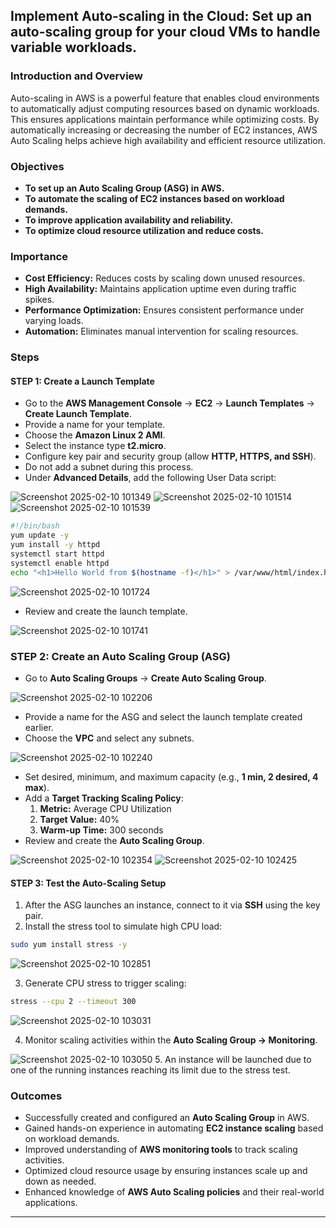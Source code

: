 ## Implement Auto-scaling in the Cloud: Set up an auto-scaling group for your cloud VMs to handle variable workloads.

### Introduction and Overview
Auto-scaling in AWS is a powerful feature that enables cloud environments to automatically adjust computing resources based on dynamic workloads. This ensures applications maintain performance while optimizing costs. By automatically increasing or decreasing the number of EC2 instances, AWS Auto Scaling helps achieve high availability and efficient resource utilization.

### Objectives
- **To set up an Auto Scaling Group (ASG) in AWS.**
- **To automate the scaling of EC2 instances based on workload demands.**
- **To improve application availability and reliability.**
- **To optimize cloud resource utilization and reduce costs.**

### Importance
- **Cost Efficiency:** Reduces costs by scaling down unused resources.
- **High Availability:** Maintains application uptime even during traffic spikes.
- **Performance Optimization:** Ensures consistent performance under varying loads.
- **Automation:** Eliminates manual intervention for scaling resources.

### Steps

#### STEP 1: Create a Launch Template
- Go to the **AWS Management Console** → **EC2** → **Launch Templates** → **Create Launch Template**.
- Provide a name for your template.
- Choose the **Amazon Linux 2 AMI**.
- Select the instance type **t2.micro**.
- Configure key pair and security group (allow **HTTP, HTTPS, and SSH**).
- Do not add a subnet during this process.
- Under **Advanced Details**, add the following User Data script:

![Screenshot 2025-02-10 101349](https://github.com/user-attachments/assets/a58521b3-6a01-46f0-84c9-8ddccb78c4b2)
![Screenshot 2025-02-10 101514](https://github.com/user-attachments/assets/0bfa0cf3-729a-4734-b22a-ad66748c7987)
![Screenshot 2025-02-10 101539](https://github.com/user-attachments/assets/3fcdf932-da2f-4ff8-b2e2-afe4a73450fe)

```bash
#!/bin/bash
yum update -y
yum install -y httpd
systemctl start httpd
systemctl enable httpd
echo "<h1>Hello World from $(hostname -f)</h1>" > /var/www/html/index.html
```
![Screenshot 2025-02-10 101724](https://github.com/user-attachments/assets/bcbca439-96ba-4544-94d6-6b8780c162e3)

- Review and create the launch template.

![Screenshot 2025-02-10 101741](https://github.com/user-attachments/assets/1aa49597-151a-42e4-9de5-fe72d562ac1f)

### STEP 2: Create an Auto Scaling Group (ASG)
- Go to **Auto Scaling Groups** → **Create Auto Scaling Group**.

![Screenshot 2025-02-10 102206](https://github.com/user-attachments/assets/76ce4dd8-82cc-4039-b1e6-2ce67c93118a)

- Provide a name for the ASG and select the launch template created earlier.
- Choose the **VPC** and select any subnets.

![Screenshot 2025-02-10 102240](https://github.com/user-attachments/assets/bc318e44-c59c-4693-b2cf-cedb190a66fb)

- Set desired, minimum, and maximum capacity (e.g., **1 min, 2 desired, 4 max**).
- Add a **Target Tracking Scaling Policy**:
  1. **Metric:** Average CPU Utilization
  2. **Target Value:** 40%
  3. **Warm-up Time:** 300 seconds
- Review and create the **Auto Scaling Group**.

![Screenshot 2025-02-10 102354](https://github.com/user-attachments/assets/94fcc0bd-13cb-4cab-aa14-912881b702ea)
![Screenshot 2025-02-10 102425](https://github.com/user-attachments/assets/1b3bcc40-605e-4b36-8b55-dae243fac2f5)

#### STEP 3: Test the Auto-Scaling Setup
1. After the ASG launches an instance, connect to it via **SSH** using the key pair.
2. Install the stress tool to simulate high CPU load:

```bash
sudo yum install stress -y
```

![Screenshot 2025-02-10 102851](https://github.com/user-attachments/assets/7b767160-19b6-4f17-8bbf-9ad883ef5c5a)

3. Generate CPU stress to trigger scaling:

```bash
stress --cpu 2 --timeout 300
```

![Screenshot 2025-02-10 103031](https://github.com/user-attachments/assets/32c9f4c2-085d-4b96-a0a2-f21fc3cf2ae8)

4. Monitor scaling activities within the **Auto Scaling Group → Monitoring**.

![Screenshot 2025-02-10 103050](https://github.com/user-attachments/assets/e70235a8-7bfd-497f-b844-52d1dd730647)
5. An instance will be launched due to one of the running instances reaching its limit due to the stress test.

### Outcomes
- Successfully created and configured an **Auto Scaling Group** in AWS.
- Gained hands-on experience in automating **EC2 instance scaling** based on workload demands.
- Improved understanding of **AWS monitoring tools** to track scaling activities.
- Optimized cloud resource usage by ensuring instances scale up and down as needed.
- Enhanced knowledge of **AWS Auto Scaling policies** and their real-world applications.

---
